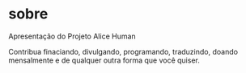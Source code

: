 # sobre
Apresentação do Projeto Alice Human

Contribua finaciando, divulgando, programando, traduzindo, doando mensalmente e de qualquer outra forma que você quiser.
